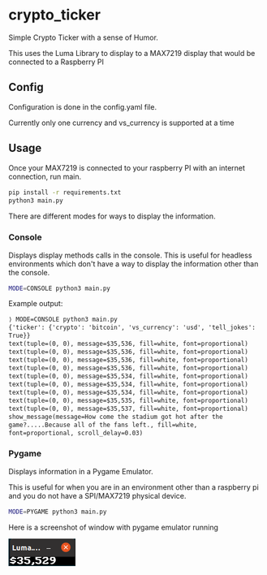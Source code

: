 # crypto_ticker

Simple Crypto Ticker with a sense of Humor.

This uses the Luma Library to display to a MAX7219 display that would be connected to a Raspberry PI

## Config

Configuration is done in the config.yaml file.

Currently only one currency and vs_currency is supported at a time

## Usage

Once your MAX7219 is connected to your raspberry PI with an internet connection, run main.

```bash
pip install -r requirements.txt
python3 main.py
```

There are different modes for ways to display the information.

### Console

Displays display methods calls in the console. This is useful for headless environments which don't have a way to display the information other than the console.

```bash
MODE=CONSOLE python3 main.py
```

Example output:

```
⟩ MODE=CONSOLE python3 main.py
{'ticker': {'crypto': 'bitcoin', 'vs_currency': 'usd', 'tell_jokes': True}}
text(tuple=(0, 0), message=$35,536, fill=white, font=proportional)
text(tuple=(0, 0), message=$35,536, fill=white, font=proportional)
text(tuple=(0, 0), message=$35,536, fill=white, font=proportional)
text(tuple=(0, 0), message=$35,536, fill=white, font=proportional)
text(tuple=(0, 0), message=$35,534, fill=white, font=proportional)
text(tuple=(0, 0), message=$35,534, fill=white, font=proportional)
text(tuple=(0, 0), message=$35,534, fill=white, font=proportional)
text(tuple=(0, 0), message=$35,535, fill=white, font=proportional)
text(tuple=(0, 0), message=$35,537, fill=white, font=proportional)
show_message(message=How come the stadium got hot after the game?.....Because all of the fans left., fill=white, font=proportional, scroll_delay=0.03)

```

### Pygame

Displays information in a Pygame Emulator.

This is useful for when you are in an environment other than a raspberry pi and you do not have a SPI/MAX7219 physical device.

```bash
MODE=PYGAME python3 main.py
```
Here is a screenshot of window with pygame emulator running


![Pygame Emulator](./images/readme/pygame_emulator.png)
